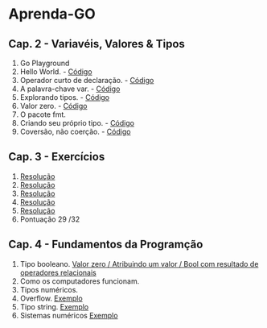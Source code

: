 # Aprenda-GO

## Cap. 2 - Variavéis, Valores & Tipos
  1. Go Playground
  2. Hello World. - <a href="https://go.dev/play/p/Znr6hsgvdlB"> Código </a>
  3. Operador curto de declaração. - <a href="https://go.dev/play/p/OqNmCpO1hsY"> Código </a>
  4. A palavra-chave var. - <a href="https://go.dev/play/p/oJeERC-iXTv"> Código </a>
  5. Explorando tipos. - <a href="https://go.dev/play/p/FRmGHL6_M2O"> Código </a>
  6. Valor zero. - <a href="https://go.dev/play/p/KE4ZYH-h1g8"> Código </a>
  7. O pacote fmt.
  8. Criando seu próprio tipo. - <a href="https://go.dev/play/p/tyEchJHH-tK"> Código </a>
  9. Coversão, não coerção. - <a href="https://go.dev/play/p/WhP-yWdijrn"> Código </a>

## Cap. 3 - Exercícios
  1. <a href="https://go.dev/play/p/G2ixw-R9tYd"> Resolução </a>
  2. <a href="https://go.dev/play/p/rrWzvwfvlBR"> Resolução </a>
  3. <a href="https://go.dev/play/p/g7NkJREqpMe"> Resolução </a>
  4. <a href="https://go.dev/play/p/1s54oLGJBKS"> Resolução </a>
  5. <a href="https://go.dev/play/p/kJXirSSaDRk"> Resolução </a>
  6. Pontuação 29 /32

## Cap. 4 - Fundamentos da Programção
  1. Tipo booleano. <a href="https://go.dev/play/p/Gzj1_iemXpj"> Valor zero / Atribuindo um valor / Bool com resultado de operadores relacionais</a>
  2. Como os computadores funcionam.
  3. Tipos numéricos.
  4. Overflow. <a href="https://go.dev/play/p/t7Z4m127F2t"> Exemplo </a>
  5. Tipo string. <a href="https://go.dev/play/p/FYK94g4iAJQ"> Exemplo </a>
  6. Sistemas numéricos <a href="https://go.dev/play/p/D8nRGFTN-Jx"> Exemplo </a>
  

